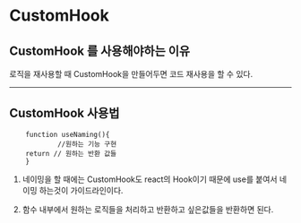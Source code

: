 # CustomHook
## CustomHook 를 사용해야하는 이유
로직을 재사용할 때 CustomHook을 만들어두면 코드 재사용을 할 수 있다.

---
## CustomHook 사용법


        function useNaming(){
                //원하는 기능 구현
        return // 원하는 반환 값들
        }


1. 네이밍을 할 때에는 CustomHook도 react의 Hook이기 때문에 use를 붙여서 네이밍 하는것이 가이드라인이다.  

2. 함수 내부에서 원하는 로직들을 처리하고 반환하고 싶은값들을 반환하면 된다.

